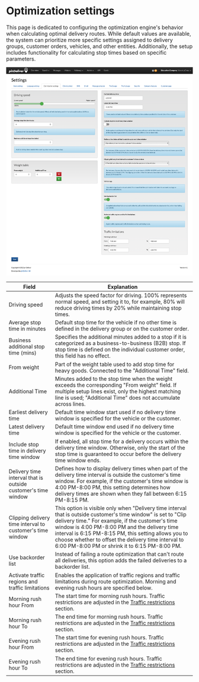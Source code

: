# Optimization settings

This page is dedicated to configuring the optimization engine's behavior when calculating optimal delivery routes. While default values are available, the system can prioritize more specific settings assigned to delivery groups, customer orders, vehicles, and other entities. Additionally, the setup includes functionality for calculating stop times based on specific parameters.

![Language Settings](/images/settings_optimization_settings.png)

|Field|Explanation|
|----------|----------|
|Driving speed|Adjusts the speed factor for driving. 100% represents normal speed, and setting it to, for example, 80% will reduce driving times by 20% while maintaining stop times.|
|Average stop time in minutes|Default stop time for the vehicle if no other time is defined in the delivery group or on the customer order.|
|Business additional stop time (mins)|Specifies the additional minutes added to a stop if it is categorized as a business-to-business (B2B) stop. If stop time is defined on the individual customer order, this field has no effect.|
|From weight|Part of the weight table used to add stop time for heavy goods. Connected to the "Additional Time" field.|
|Additional Time|Minutes added to the stop time when the weight exceeds the corresponding "From weight" field. If multiple setup lines exist, only the highest matching line is used; "Additional Time" does not accumulate across lines.|
|Earliest delivery time|Default time window start used if no delivery time window is specified for the vehicle or the customer.|
|Latest delivery time|Default time window end used if no delivery time window is specified for the vehicle or the customer.|
|Include stop time in delivery time window|If enabled, all stop time for a delivery occurs within the delivery time window. Otherwise, only the start of the stop time is guaranteed to occur before the delivery time window ends.|
|Delivery time interval that is outside customer's time window|Defines how to display delivery times when part of the delivery time interval is outside the customer's time window. For example, if the customer's time window is 4:00 PM-8:00 PM, this setting determines how delivery times are shown when they fall between 6:15 PM-8:15 PM.|
|Clipping delivery time interval to customer's time window|This option is visible only when "Delivery time interval that is outside customer's time window" is set to "Clip delivery time." For example, if the customer's time window is 4:00 PM-8:00 PM and the delivery time interval is 6:15 PM-8:15 PM, this setting allows you to choose whether to offset the delivery time interval to 6:00 PM-8:00 PM or shrink it to 6:15 PM-8:00 PM.|
|Use backorder list|Instead of failing a route optimization that can't route all deliveries, this option adds the failed deliveries to a backorder list.|
|Activate traffic regions and traffic limitations|Enables the application of traffic regions and traffic limitations during route optimization. Morning and evening rush hours are specified below.|
|Morning rush hour From|The start time for morning rush hours. Traffic restrictions are adjusted in the [Traffic restrictions](traffic_restrictions.md) section.|
|Morning rush hour To|The end time for morning rush hours. Traffic restrictions are adjusted in the [Traffic restrictions](traffic_restrictions.md) section.|
|Evening rush hour From|The start time for evening rush hours. Traffic restrictions are adjusted in the [Traffic restrictions](traffic_restrictions.md) section.|
|Evening rush hour To|The end time for evening rush hours. Traffic restrictions are adjusted in the [Traffic restrictions](traffic_restrictions.md) section.|
